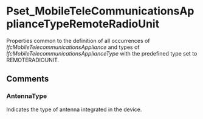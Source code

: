 # Pset_MobileTeleCommunicationsApplianceTypeRemoteRadioUnit

Properties common to the definition of all occurrences of _IfcMobileTelecommunicationsAppliance_ and types of _IfcMobileTelecommunicationsApplianceType_ with the predefined type set to REMOTERADIOUNIT.
<!-- end of short definition -->

## Comments

### AntennaType

Indicates the type of antenna integrated in the device.

